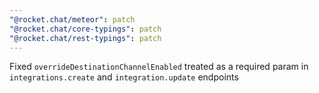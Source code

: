 ```yaml
---
"@rocket.chat/meteor": patch
"@rocket.chat/core-typings": patch
"@rocket.chat/rest-typings": patch
---
```


Fixed `overrideDestinationChannelEnabled` treated as a required param in `integrations.create` and `integration.update` endpoints

